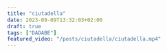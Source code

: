 ```yaml
---
title: "ciutadella"
date: 2023-09-09T13:32:03+02:00
draft: true
tags: ["DADABE"]
featured_video: "/posts/ciutadella/ciutadella.mp4"
---
```


